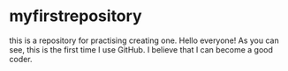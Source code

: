 # myfirstrepository
this is a repository for practising creating one.
Hello everyone!
As you can see, this is the first time I use GitHub.
I believe that I can become a good coder.
